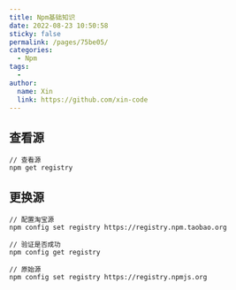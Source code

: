 ```yaml
---
title: Npm基础知识
date: 2022-08-23 10:50:58
sticky: false
permalink: /pages/75be05/
categories: 
  - Npm
tags: 
  - 
author: 
  name: Xin
  link: https://github.com/xin-code
---
```




## 查看源

```shell
// 查看源
npm get registry
```

## 更换源

```shell
// 配置淘宝源
npm config set registry https://registry.npm.taobao.org

// 验证是否成功
npm config get registry

// 原始源
npm config set registry https://registry.npmjs.org
```

